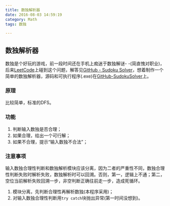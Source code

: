 ```yaml
---
title: 数独解析器
date: 2016-08-03 14:59:19
category: Math
tags: 数独

---
```


## 数独解析器

数独是个好玩的游戏，前一段时间还在手机上痴迷于数独解谜- -(简直愧对职业)，后来[LeetCode](https://leetcode.com/problems/sudoku-solver/)上碰到这个问题，解答见[GitHub - Sudoku Solver](https://github.com/applefishsky009/LeetCode/blob/master/37%20-%20Sudoku%20Solver/37%20-%20Sudoku%20Solver.cpp)，想着制作一个简单的数独解析器，源码和可执行程序(.exe)在[GitHub-SudokuSolver](https://github.com/applefishsky009/Math/tree/master/2%20-%20SudokuSolver)上。

### 原理
比较简单，标准的DFS。

### 功能
1. 判断输入数独是否合理；
2. 如果合理，给出一个可行解；
3. 如果不合理，提示“输入数独不合法”；

### 注意事项
输入数独合理性判断和数独解析模块应该分离，因为二者的严重性不同，数独合理性判断失败时解析失败，数独解析时可以回溯。否则，第一，逻辑上不通；第二，空位当前解析失败回溯一步，非空判断正确往前走一步，造成死循环。
1. 模块分离，先判断合理性再解析数独(本程序采用)；
2. 对输入数独合理性判断用`try catch`块抛出异常(第一时间没想到)。